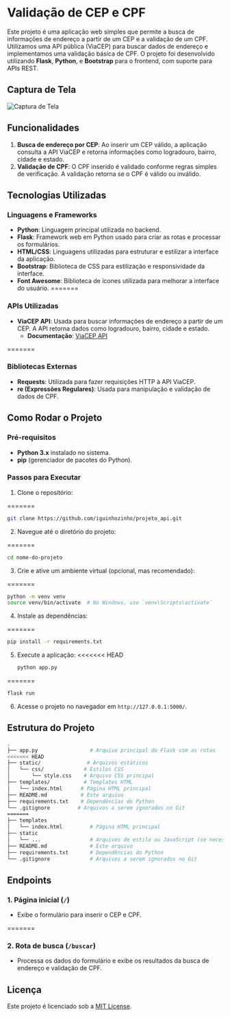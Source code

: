 # Validação de CEP e CPF

Este projeto é uma aplicação web simples que permite a busca de informações de endereço a partir de um CEP e a validação de um CPF. Utilizamos uma API pública (ViaCEP) para buscar dados de endereço e implementamos uma validação básica de CPF. O projeto foi desenvolvido utilizando **Flask**, **Python**, e **Bootstrap** para o frontend, com suporte para APIs REST.

## Captura de Tela

![Captura de Tela](https://github.com/user-attachments/assets/e02ac965-39fa-4d9e-b3ed-990583d00505)

## Funcionalidades

1. **Busca de endereço por CEP**: Ao inserir um CEP válido, a aplicação consulta a API ViaCEP e retorna informações como logradouro, bairro, cidade e estado.
2. **Validação de CPF**: O CPF inserido é validado conforme regras simples de verificação. A validação retorna se o CPF é válido ou inválido.

## Tecnologias Utilizadas

### Linguagens e Frameworks

- **Python**: Linguagem principal utilizada no backend.
- **Flask**: Framework web em Python usado para criar as rotas e processar os formulários.
- **HTML/CSS**: Linguagens utilizadas para estruturar e estilizar a interface da aplicação.
- **Bootstrap**: Biblioteca de CSS para estilização e responsividade da interface.
- **Font Awesome**: Biblioteca de ícones utilizada para melhorar a interface do usuário.
=======

### APIs Utilizadas

- **ViaCEP API**: Usada para buscar informações de endereço a partir de um CEP. A API retorna dados como logradouro, bairro, cidade e estado.
  - **Documentação**: [ViaCEP API](https://viacep.com.br)

=======
  
### Bibliotecas Externas

- **Requests**: Utilizada para fazer requisições HTTP à API ViaCEP.
- **re (Expressões Regulares)**: Usada para manipulação e validação de dados de CPF.

## Como Rodar o Projeto

### Pré-requisitos

- **Python 3.x** instalado no sistema.
- **pip** (gerenciador de pacotes do Python).

### Passos para Executar

1. Clone o repositório:

=======
   ```bash
   git clone https://github.com/iguinhozinho/projeto_api.git
   ```

2. Navegue até o diretório do projeto:

=======
   ```bash
   cd nome-do-projeto
   ```

3. Crie e ative um ambiente virtual (opcional, mas recomendado):

=======
   ```bash
   python -m venv venv
   source venv/bin/activate  # No Windows, use `venv\Scripts\activate`
   ```

4. Instale as dependências:

=======
   ```bash
   pip install -r requirements.txt
   ```

5. Execute a aplicação:
<<<<<<< HEAD

   ```bash
   python app.py
=======
   ```bash
   flask run
   ```

6. Acesse o projeto no navegador em `http://127.0.0.1:5000/`.

## Estrutura do Projeto

```bash
.
├── app.py                 # Arquivo principal do Flask com as rotas
<<<<<<< HEAD
├── static/               # Arquivos estáticos
│   └── css/             # Estilos CSS
│       └── style.css    # Arquivo CSS principal
├── templates/           # Templates HTML
│   └── index.html      # Página HTML principal
├── README.md           # Este arquivo
├── requirements.txt    # Dependências do Python
└── .gitignore         # Arquivos a serem ignorados no Git
=======
├── templates
│   └── index.html         # Página HTML principal
├── static
│   └── ...                # Arquivos de estilo ou JavaScript (se necessário)
├── README.md              # Este arquivo
├── requirements.txt       # Dependências do Python
└── .gitignore             # Arquivos a serem ignorados no Git
```

## Endpoints

### 1. Página inicial (`/`)

- Exibe o formulário para inserir o CEP e CPF.

=======
  
### 2. Rota de busca (`/buscar`)

- Processa os dados do formulário e exibe os resultados da busca de endereço e validação de CPF.

## Licença

Este projeto é licenciado sob a [MIT License](LICENSE).
